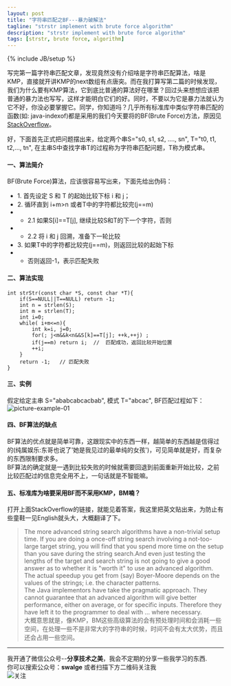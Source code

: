 ```yaml
---
layout: post
title: "字符串匹配之BF---暴力破解法"
tagline: "strstr implement with brute force algorithm"
description: "strstr implement with brute force algorithm"
tags: [strstr, brute force, algorithm]
---
```

{% include JB/setup %}

写完第一篇字符串匹配文章，发现竟然没有介绍啥是字符串匹配算法，啥是KMP，直接就开讲KMP的next数组有点唐突。而在我打算写第二篇的时候发现，我们为什么要有KMP算法，它到底比普通的算法好在哪里？回过头来想想应该把普通的暴力法也写写，这样才能明白它们的好。同时，不要以为它是暴力法就认为它不好，你没必要掌握它。同学，你知道吗？几乎所有标准库中类似字符串匹配的函数(如: java-indexof)都是采用的我们今天要将的BF(Brute Force)方法，原因见[StackOverflow][link-01]。  


好，下面首先正式把问题摆出来，给定两个串S="s0, s1, s2, ...., sn", T="t0, t1, t2,..., tn", 在主串S中查找字串T的过程称为字符串匹配问题，T称为模式串。  
  

#### 一、算法简介

BF(Brute Force)算法，应该很容易写出来，下面先给出伪码： 

 - 1\. 首先设定 S 和 T 的起始比较下标 i 和 j；
 - 2\. 循环直到 i+m>n 或者T中的字符都比较完(j==m)
 - - 2.1 如果S[i]==T[j], 继续比较S和T的下一个字符，否则
 - - 2.2 将 i 和 j 回溯，准备下一轮比较
 - 3\. 如果T中的字符都比较完(j==m)，则返回比较的起始下标
 - -   否则返回-1，表示匹配失败  


#### 二、算法实现  

    int strStr(const char *S, const char *T){
        if(S==NULL||T==NULL) return -1;
        int n = strlen(S);
        int m = strlen(T);
        int i=0;
        while( i+m<=n){
            int k=i, j=0;
            for(; j<m&&k<n&&S[k]==T[j]; ++k,++j) ;
            if(j==m) return i;  //  匹配成功，返回比较开始位置
            ++i;
        }
        return -1;   // 匹配失败
    }  
  

#### 三、实例  
假定给定主串 S="ababcabcacbab", 模式 T="abcac", BF匹配过程如下：  
![picture-example-01][example-01]  
  

#### 四、BF算法的缺点  
BF算法的优点就是简单可靠，这跟现实中的东西一样，越简单的东西越是信得过的(纯属娱乐:东哥也说了'她是我见过的最单纯的女孩')，可见简单就是好，而复杂的东西限制要求多。  
BF算法的确定就是一遇到比较失败的时候就需要回退到前面重新开始比较，之前比较匹配过的信息完全用不上，一句话就是不智能嘛。  
  
  
#### 五、标准库为啥要采用BF而不采用KMP，BM喃？  
打开上面StackOverflow的链接，就能见着答案，我这里把英文贴出来，为防止有些童鞋一见English就头大，大概翻译了下。  

> The more advanced string search algorithms have a non-trivial setup time. If you are doing a once-off string search involving a not-too-large target string, you will find that you spend more time on the setup than you save during the string search.And even just testing the lengths of the target and search string is not going to give a good answer as to whether it is "worth it" to use an advanced algorithm. The actual speedup you get from (say) Boyer-Moore depends on the values of the strings; i.e. the character patterns.  
The Java implementors have take the pragmatic approach. They cannot guarantee that an advanced algorithm will give better performance, either on average, or for specific inputs. Therefore they have left it to the programmer to deal with ... where necessary.   
 大概意思就是，像KMP，BM这些高级算法的会有预处理时间和会消耗一些空间，在处理一些不是非常大的字符串的时候，时间不会有太大优势，而且还会占用一些空间。   

-------------------------------------------------------
我开通了微信公众号--__分享技术之美__，我会不定期的分享一些我学习的东西.  
你可以搜索公众号：__swalge__ 或者扫描下方二维码关注我  
![关注][photo]  


[example-01]:http://imagle.github.io/static/img/bf-strstr-01.png
[link-01]:http://stackoverflow.com/questions/23146845/indexof-method-of-string-class-in-jdk-is-implemented-by-using-bf-why-not-use-km?noredirect=1#comment35393536_23146845
[photo]:http://imagle.github.io/static/img/photo.jpg
